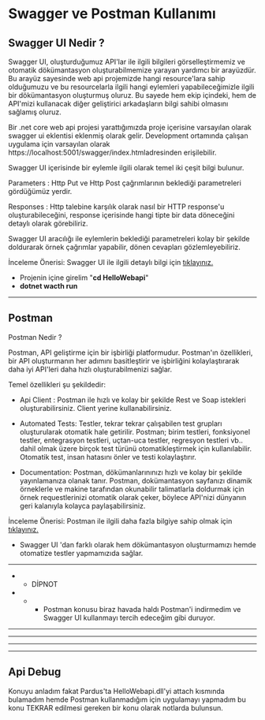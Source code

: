 # Swagger ve Postman Kullanımı
## Swagger UI Nedir ?

Swagger UI, oluşturduğumuz API'lar ile ilgili bilgileri görselleştirmemiz ve otomatik dökümantasyon oluşturabilmemize yarayan yardımcı bir arayüzdür. Bu arayüz sayesinde web api projemizde hangi resource'lara sahip olduğumuzu ve bu resourcelarla ilgili hangi eylemleri yapabileceğimizle ilgili bir dökümantasyon oluşturmuş oluruz. Bu sayede hem ekip içindeki, hem de API'mizi kullanacak diğer geliştirici arkadaşların bilgi sahibi olmasını sağlamış oluruz.

Bir .net core web api projesi yarattığımızda proje içerisine varsayılan olarak swagger ui eklentisi eklenmiş olarak gelir. Development ortamında çalışan uygulama için varsayılan olarak https://localhost:5001/swagger/index.htmladresinden erişilebilir.

Swagger UI içerisinde bir eylemle ilgili olarak temel iki çeşit bilgi bulunur.

Parameters : Http Put ve Http Post çağrımlarının beklediği parametreleri gördüğümüz yerdir.

Responses : Http talebine karşılık olarak nasıl bir HTTP response'u oluşturabileceğini, response içerisinde hangi tipte bir data döneceğini detaylı olarak görebiliriz.

Swagger UI aracılığı ile eylemlerin beklediği parametreleri kolay bir şekilde doldurarak örnek çağrımlar yapabilir, dönen cevapları gözlemleyebiliriz.

İnceleme Önerisi: Swagger UI ile ilgili detaylı bilgi için [tıklayınız.](https://swagger.io/tools/swagger-ui/)


- Projenin içine girelim "**cd HelloWebapi**"
- **dotnet wacth run**
---
## Postman 
Postman Nedir ?

Postman, API geliştirme için bir işbirliği platformudur. Postman'ın özellikleri, bir API oluşturmanın her adımını basitleştirir ve işbirliğini kolaylaştırarak daha iyi API'leri daha hızlı oluşturabilmenizi sağlar.

Temel özellikleri şu şekildedir:

- Api Client : Postman ile hızlı ve kolay bir şekilde Rest ve Soap istekleri oluşturabilirsiniz. Client yerine kullanabilirsiniz.

- Automated Tests: Testler, tekrar tekrar çalışabilen test grupları oluşturularak otomatik hale getirilir. Postman; birim testleri, fonksiyonel testler, entegrasyon testleri, uçtan-uca testler, regresyon testleri vb.. dahil olmak üzere birçok test türünü otomatikleştirmek için kullanılabilir. Otomatik test, insan hatasını önler ve testi kolaylaştırır.

- Documentation: Postman, dökümanlarınınızı hızlı ve kolay bir şekilde yayınlamanıza olanak tanır. Postman, dokümantasyon sayfanızı dinamik örneklerle ve makine tarafından okunabilir talimatlarla doldurmak için örnek requestlerinizi otomatik olarak çeker, böylece API'nizi dünyanın geri kalanıyla kolayca paylaşabilirsiniz.

İnceleme Önerisi: Postman ile ilgili daha fazla bilgiye sahip olmak için [tıklayınız.](https://www.postman.com/)

- Swagger UI 'dan farklı olarak hem dökümantasyon oluşturmamızı hemde  otomatize testler yapmamızıda sağlar.

---

- - DİPNOT
- - - Postman konusu biraz havada haldı Postman'i indirmedim ve Swagger UI kullanmayı tercih edeceğim gibi duruyor.

---
---
---
---
## Api Debug
Konuyu anladım fakat Pardus'ta HelloWebapi.dll'yi attach kısmında bulamadım hemde Postman kullanmadığım için uygulamayı yapmadım bu konu TEKRAR edilmesi gereken bir konu olarak notlarda bulunsun.